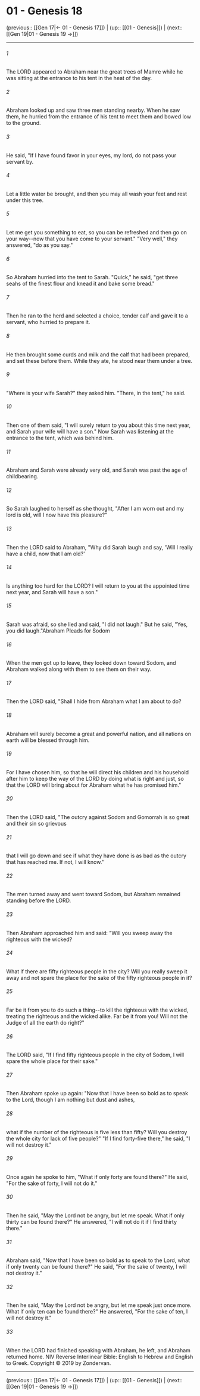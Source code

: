 # 01 - Genesis 18

(previous:: [[Gen 17|← 01 - Genesis 17]]) | (up:: [[01 - Genesis]]) | (next:: [[Gen 19|01 - Genesis 19 →]])

***


###### 1 
The LORD appeared to Abraham near the great trees of Mamre while he was sitting at the entrance to his tent in the heat of the day. 

###### 2 
Abraham looked up and saw three men standing nearby. When he saw them, he hurried from the entrance of his tent to meet them and bowed low to the ground. 

###### 3 
He said, "If I have found favor in your eyes, my lord, do not pass your servant by. 

###### 4 
Let a little water be brought, and then you may all wash your feet and rest under this tree. 

###### 5 
Let me get you something to eat, so you can be refreshed and then go on your way--now that you have come to your servant." "Very well," they answered, "do as you say." 

###### 6 
So Abraham hurried into the tent to Sarah. "Quick," he said, "get three seahs of the finest flour and knead it and bake some bread." 

###### 7 
Then he ran to the herd and selected a choice, tender calf and gave it to a servant, who hurried to prepare it. 

###### 8 
He then brought some curds and milk and the calf that had been prepared, and set these before them. While they ate, he stood near them under a tree. 

###### 9 
"Where is your wife Sarah?" they asked him. "There, in the tent," he said. 

###### 10 
Then one of them said, "I will surely return to you about this time next year, and Sarah your wife will have a son." Now Sarah was listening at the entrance to the tent, which was behind him. 

###### 11 
Abraham and Sarah were already very old, and Sarah was past the age of childbearing. 

###### 12 
So Sarah laughed to herself as she thought, "After I am worn out and my lord is old, will I now have this pleasure?" 

###### 13 
Then the LORD said to Abraham, "Why did Sarah laugh and say, 'Will I really have a child, now that I am old?' 

###### 14 
Is anything too hard for the LORD? I will return to you at the appointed time next year, and Sarah will have a son." 

###### 15 
Sarah was afraid, so she lied and said, "I did not laugh." But he said, "Yes, you did laugh."Abraham Pleads for Sodom 

###### 16 
When the men got up to leave, they looked down toward Sodom, and Abraham walked along with them to see them on their way. 

###### 17 
Then the LORD said, "Shall I hide from Abraham what I am about to do? 

###### 18 
Abraham will surely become a great and powerful nation, and all nations on earth will be blessed through him. 

###### 19 
For I have chosen him, so that he will direct his children and his household after him to keep the way of the LORD by doing what is right and just, so that the LORD will bring about for Abraham what he has promised him." 

###### 20 
Then the LORD said, "The outcry against Sodom and Gomorrah is so great and their sin so grievous 

###### 21 
that I will go down and see if what they have done is as bad as the outcry that has reached me. If not, I will know." 

###### 22 
The men turned away and went toward Sodom, but Abraham remained standing before the LORD. 

###### 23 
Then Abraham approached him and said: "Will you sweep away the righteous with the wicked? 

###### 24 
What if there are fifty righteous people in the city? Will you really sweep it away and not spare the place for the sake of the fifty righteous people in it? 

###### 25 
Far be it from you to do such a thing--to kill the righteous with the wicked, treating the righteous and the wicked alike. Far be it from you! Will not the Judge of all the earth do right?" 

###### 26 
The LORD said, "If I find fifty righteous people in the city of Sodom, I will spare the whole place for their sake." 

###### 27 
Then Abraham spoke up again: "Now that I have been so bold as to speak to the Lord, though I am nothing but dust and ashes, 

###### 28 
what if the number of the righteous is five less than fifty? Will you destroy the whole city for lack of five people?" "If I find forty-five there," he said, "I will not destroy it." 

###### 29 
Once again he spoke to him, "What if only forty are found there?" He said, "For the sake of forty, I will not do it." 

###### 30 
Then he said, "May the Lord not be angry, but let me speak. What if only thirty can be found there?" He answered, "I will not do it if I find thirty there." 

###### 31 
Abraham said, "Now that I have been so bold as to speak to the Lord, what if only twenty can be found there?" He said, "For the sake of twenty, I will not destroy it." 

###### 32 
Then he said, "May the Lord not be angry, but let me speak just once more. What if only ten can be found there?" He answered, "For the sake of ten, I will not destroy it." 

###### 33 
When the LORD had finished speaking with Abraham, he left, and Abraham returned home. NIV Reverse Interlinear Bible: English to Hebrew and English to Greek. Copyright © 2019 by Zondervan.

***

(previous:: [[Gen 17|← 01 - Genesis 17]]) | (up:: [[01 - Genesis]]) | (next:: [[Gen 19|01 - Genesis 19 →]])
